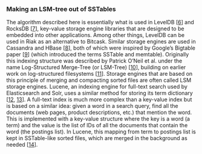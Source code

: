### Making an LSM-tree out of SSTables 
The algorithm described here is essentially what is used in LevelDB
[[6](ch03.html#LevelDB2014)] and RocksDB
[[7](ch03.html#Borthakur2013uc)], key-value storage engine
libraries that are designed to be embedded into other applications.
Among other things, LevelDB can be used in Riak as an alternative to Bitcask.
Similar storage engines are used in Cassandra and HBase
[[8](ch03.html#Bertozzi2012wu)], both of which were inspired by
Google’s Bigtable paper
[[9](ch03.html#Chang2006ta_ch3)] (which introduced the terms SSTable and
memtable). Originally this indexing structure was described by Patrick O’Neil et al. under the name
Log-Structured Merge-Tree (or LSM-Tree) [[10](ch03.html#ONeil1996iq)],
building on earlier work on log-structured filesystems
[[11](ch03.html#Rosenblum1992dr)].
Storage engines that are based on this principle of merging and compacting sorted files are often
called LSM storage engines. 
Lucene, an indexing engine for full-text search used by Elasticsearch and Solr, uses a similar
method for storing its term dictionary
[[12](ch03.html#Grand2013ws),
[13](ch03.html#Kandepet2011uy)].
A full-text index is much more complex than a key-value index but is based on a similar idea:
given a word in a search query, find all the documents (web pages, product descriptions, etc.) that
mention the word. This is implemented with a key-value structure where the key is a word (a term)
and the value is the list of IDs of all the documents that contain the word (the postings list).
In Lucene, this mapping from term to postings list is kept in SSTable-like sorted files, which are
merged in the background as needed
[[14](ch03.html#McCandless2011vt)].